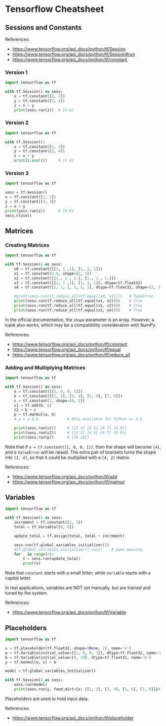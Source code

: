 # Tensorflow Cheatsheet

## Sessions and Constants

References:
- https://www.tensorflow.org/api_docs/python/tf/Session
- https://www.tensorflow.org/api_docs/python/tf/Session#run
- https://www.tensorflow.org/api_docs/python/tf/constant

### Version 1

```python
import tensorflow as tf

with tf.Session() as sess:
    x = tf.constant([1, 2])
    y = tf.constant([3, 4])
    z = x + y
    print(sess.run(z))  # [4 6]
```

### Version 2

```python
import tensorflow as tf

with tf.Session():
    x = tf.constant([1, 2])
    y = tf.constant([3, 4])
    z = x + y
    print(z.eval())     # [4 6]
```

### Version 3

```python
import tensorflow as tf

sess = tf.Session()
x = tf.constant([1, 2])
y = tf.constant([3, 4])
z = x + y
print(sess.run(z))      # [4 6]
sess.close()
```

## Matrices

### Creating Matrices

```python
import tensorflow as tf

with tf.Session() as sess:
    x0 = tf.constant([[1, 1 ,1], [1, 1, 1]])
    x1 = tf.constant(1.0, shape=[2, 3])
    x2 = tf.constant([[1., 1., 1.], [1., 1., 1.]])
    x3 = tf.constant([[1, 1 ,1], [1, 1, 1]], dtype=tf.float32)
    x4 = tf.constant([1, 1, 1, 1, 1, 1], dtype=tf.float32, shape=(2, 3))

    #print(sess.run(tf.reduce_all(tf.equal(x0, x1))))   # TypeError
    print(sess.run(tf.reduce_all(tf.equal(x1, x2))))    # True
    print(sess.run(tf.reduce_all(tf.equal(x1, x3))))    # True
    print(sess.run(tf.reduce_all(tf.equal(x1, x4))))    # True
```

In the official documentation, the `shape` parameter is an array.
However, a tuple also works, which may be a compatibility consideration with NumPy.

References:
- https://www.tensorflow.org/api_docs/python/tf/constant
- https://www.tensorflow.org/api_docs/python/tf/equal
- https://www.tensorflow.org/api_docs/python/tf/reduce_all

### Adding and Multiplying Matrices

```python
import tensorflow as tf

with tf.Session() as sess:
    a = tf.constant([[1, 0, 0, 1]])
    b = tf.constant([[1, 2], [3, 4], [5, 6], [7, 8]])
    c = tf.constant(1, shape=[4, 2])
    s1 = tf.add(b, c)
    s2 = b + c
    p = tf.matmul(a, b)
    # p = a @ b             # Only available for Python >= 3.5

    print(sess.run(s1))     # [[2 3] [4 5] [6 7] [8 9]]
    print(sess.run(s2))     # [[2 3] [4 5] [6 7] [8 9]]
    print(sess.run(p))      # [[8 10]]
```

Note that if `a = tf.constant([1, 0, 0, 1])`,
then the shape will become `[4]`, and a `ValueError` will be raised.
The extra pair of brackets turns the shape into `[1, 4]`,
so that it could be multiplied with a `[4, 2]` matrix.

References:
- https://www.tensorflow.org/api_docs/python/tf/add
- https://www.tensorflow.org/api_docs/python/tf/matmul

## Variables

```python
import tensorflow as tf

with tf.Session() as sess:
    increment = tf.constant([1, 2])
    total = tf.Variable([0, 0])

    update_total = tf.assign(total, total + increment)

    sess.run(tf.global_variables_initializer())
    #tf.global_variables_initializer().run()    # Same meaning
    for _ in range(5):
        v = sess.run(update_total)
        print(v)
```

Note that `constant` starts with a small letter,
while `Variable` starts with a capital letter.

In real applications, variables are NOT set manually,
but are trained and tuned by the system.

References:
- https://www.tensorflow.org/api_docs/python/tf/Variable

## Placeholders

```python
import tensorflow as tf

x = tf.placeholder(tf.float32, shape=(None, 2), name='x')
w = tf.Variable(initial_value=[[1, 0, 0, 1]], dtype=tf.float32, name='w')
b = tf.Variable(initial_value=[0, 10], dtype=tf.float32, name='b')
y = tf.matmul(w, x) + b

model = tf.global_variables_initializer()

with tf.Session() as sess:
    sess.run(model)
    print(sess.run(y, feed_dict={x: [[1, 2], [3, 4], [5, 6], [7, 8]]}))
```

Placeholders are used to hold input data.

References:
- https://www.tensorflow.org/api_docs/python/tf/placeholder
